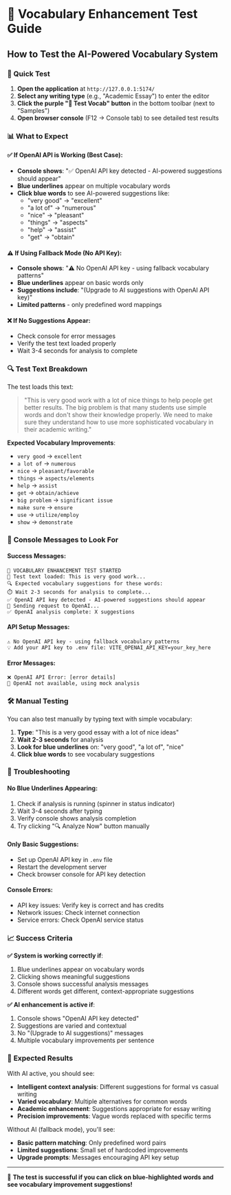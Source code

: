 # 🧪 Vocabulary Enhancement Test Guide

## How to Test the AI-Powered Vocabulary System

### 🚀 Quick Test

1. **Open the application** at `http://127.0.0.1:5174/`
2. **Select any writing type** (e.g., "Academic Essay") to enter the editor
3. **Click the purple "🧪 Test Vocab" button** in the bottom toolbar (next to "Samples")
4. **Open browser console** (F12 → Console tab) to see detailed test results

### 📊 What to Expect

#### ✅ **If OpenAI API is Working (Best Case)**:
- **Console shows**: "✅ OpenAI API key detected - AI-powered suggestions should appear"
- **Blue underlines** appear on multiple vocabulary words
- **Click blue words** to see AI-powered suggestions like:
  - "very good" → "excellent"
  - "a lot of" → "numerous" 
  - "nice" → "pleasant"
  - "things" → "aspects"
  - "help" → "assist"
  - "get" → "obtain"

#### ⚠️ **If Using Fallback Mode (No API Key)**:
- **Console shows**: "⚠️ No OpenAI API key - using fallback vocabulary patterns"
- **Blue underlines** appear on basic words only
- **Suggestions include**: "(Upgrade to AI suggestions with OpenAI API key)"
- **Limited patterns** - only predefined word mappings

#### ❌ **If No Suggestions Appear**:
- Check console for error messages
- Verify the test text loaded properly
- Wait 3-4 seconds for analysis to complete

### 🔍 **Test Text Breakdown**

The test loads this text:
> "This is very good work with a lot of nice things to help people get better results. The big problem is that many students use simple words and don't show their knowledge properly. We need to make sure they understand how to use more sophisticated vocabulary in their academic writing."

**Expected Vocabulary Improvements**:
- `very good` → `excellent`
- `a lot of` → `numerous`
- `nice` → `pleasant/favorable`
- `things` → `aspects/elements`
- `help` → `assist`
- `get` → `obtain/achieve`
- `big problem` → `significant issue`
- `make sure` → `ensure`
- `use` → `utilize/employ`
- `show` → `demonstrate`

### 🎯 **Console Messages to Look For**

#### Success Messages:
```
🧪 VOCABULARY ENHANCEMENT TEST STARTED
📝 Test text loaded: This is very good work...
🔍 Expected vocabulary suggestions for these words:
⏱️ Wait 2-3 seconds for analysis to complete...
✅ OpenAI API key detected - AI-powered suggestions should appear
🚀 Sending request to OpenAI...
✅ OpenAI analysis complete: X suggestions
```

#### API Setup Messages:
```
⚠️ No OpenAI API key - using fallback vocabulary patterns
💡 Add your API key to .env file: VITE_OPENAI_API_KEY=your_key_here
```

#### Error Messages:
```
❌ OpenAI API Error: [error details]
🔄 OpenAI not available, using mock analysis
```

### 🛠️ **Manual Testing**

You can also test manually by typing text with simple vocabulary:

1. **Type**: "This is a very good essay with a lot of nice ideas"
2. **Wait 2-3 seconds** for analysis
3. **Look for blue underlines** on: "very good", "a lot of", "nice"
4. **Click blue words** to see vocabulary suggestions

### 🔧 **Troubleshooting**

#### No Blue Underlines Appearing:
1. Check if analysis is running (spinner in status indicator)
2. Wait 3-4 seconds after typing
3. Verify console shows analysis completion
4. Try clicking "🔍 Analyze Now" button manually

#### Only Basic Suggestions:
- Set up OpenAI API key in `.env` file
- Restart the development server
- Check browser console for API key detection

#### Console Errors:
- API key issues: Verify key is correct and has credits
- Network issues: Check internet connection
- Service errors: Check OpenAI service status

### 📈 **Success Criteria**

**✅ System is working correctly if**:
1. Blue underlines appear on vocabulary words
2. Clicking shows meaningful suggestions
3. Console shows successful analysis messages
4. Different words get different, context-appropriate suggestions

**✅ AI enhancement is active if**:
1. Console shows "OpenAI API key detected"
2. Suggestions are varied and contextual
3. No "(Upgrade to AI suggestions)" messages
4. Multiple vocabulary improvements per sentence

### 🎉 **Expected Results**

With AI active, you should see:
- **Intelligent context analysis**: Different suggestions for formal vs casual writing
- **Varied vocabulary**: Multiple alternatives for common words
- **Academic enhancement**: Suggestions appropriate for essay writing
- **Precision improvements**: Vague words replaced with specific terms

Without AI (fallback mode), you'll see:
- **Basic pattern matching**: Only predefined word pairs
- **Limited suggestions**: Small set of hardcoded improvements
- **Upgrade prompts**: Messages encouraging API key setup

---

🎯 **The test is successful if you can click on blue-highlighted words and see vocabulary improvement suggestions!** 